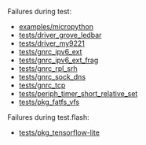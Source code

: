 Failures during test:
- [examples/micropython](examples/micropython/test.failed)
- [tests/driver_grove_ledbar](tests/driver_grove_ledbar/test.failed)
- [tests/driver_my9221](tests/driver_my9221/test.failed)
- [tests/gnrc_ipv6_ext](tests/gnrc_ipv6_ext/test.failed)
- [tests/gnrc_ipv6_ext_frag](tests/gnrc_ipv6_ext_frag/test.failed)
- [tests/gnrc_rpl_srh](tests/gnrc_rpl_srh/test.failed)
- [tests/gnrc_sock_dns](tests/gnrc_sock_dns/test.failed)
- [tests/gnrc_tcp](tests/gnrc_tcp/test.failed)
- [tests/periph_timer_short_relative_set](tests/periph_timer_short_relative_set/test.failed)
- [tests/pkg_fatfs_vfs](tests/pkg_fatfs_vfs/test.failed)

Failures during test.flash:
- [tests/pkg_tensorflow-lite](tests/pkg_tensorflow-lite/test.flash.failed)
